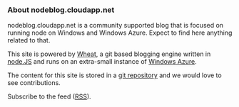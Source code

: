 ### About nodeblog.cloudapp.net

nodeblog.cloudapp.net is a community supported blog that is focused on running node on Windows and Windows Azure. Expect to find here anything related to that. 

This site is powered by [Wheat][], a git based blogging engine written in [node.JS][] and runs on an extra-small instance of [Windows Azure][].

The content for this site is stored in a [git repository][] and we would love to see contributions.

Subscribe to the feed ([RSS](/feed.xml)).

[Windows Azure]: http://www.windowsazure.com/
[node.js]: http://nodejs.org/
[Wheat]: http://github.com/creationix/wheat
[git repository]: http://github.com/woloski/nodeonazure-blog
[howtonode.org]: http://howtonode.org